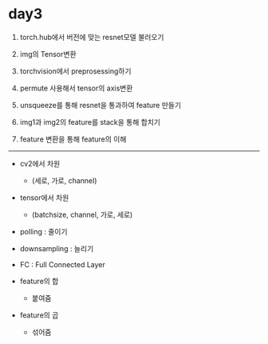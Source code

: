 # day3
1.  torch.hub에서 버전에 맞는 resnet모델 불러오기

   

2. img의 Tensor변환



3. torchvision에서 preprosessing하기



4. permute 사용해서 tensor의 axis변환



5. unsqueeze를 통해 resnet을 통과하여 feature 만들기



6. img1과 img2의 feature를 stack을 통해 합치기



8. feature 변환을 통해 feature의 이해



---

- cv2에서 차원
  - (세로, 가로, channel)
- tensor에서 차원
  - (batchsize, channel, 가로, 세로)

- polling : 줄이기
- downsampling : 늘리기
- FC : Full Connected Layer
- feature의 합
  - 붙여줌
- feature의 곱
  - 섞어줌
